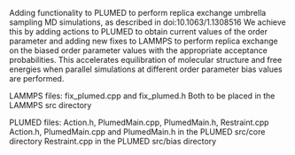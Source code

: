 Adding functionality to PLUMED to perform replica exchange umbrella sampling MD simulations, as described in doi:10.1063/1.1308516
We achieve this by adding actions to PLUMED to obtain current values of the order parameter and adding new fixes to LAMMPS to perform replica exchange on the biased order parameter values with the appropriate acceptance probabilities. This accelerates equilibration of molecular structure and free energies when parallel simulations at different order parameter bias values are performed.

LAMMPS files: fix_plumed.cpp and fix_plumed.h
Both to be placed in the LAMMPS src directory

PLUMED files: Action.h, PlumedMain.cpp, PlumedMain.h, Restraint.cpp
Action.h, PlumedMain.cpp and PlumedMain.h in the PLUMED src/core directory
Restraint.cpp in the PLUMED src/bias directory
